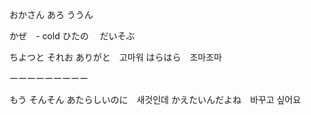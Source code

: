 

おかさん
あろ
ううん　



かぜ　- cold 
ひたの　
だいそぶ　

ちよつと
それお
ありがと　고마워
はらはら　조마조마

ーーーーーーーーー

もう
そんそん
あたらしいのに　새것인데
かえたいんだよね　바꾸고 싶어요

